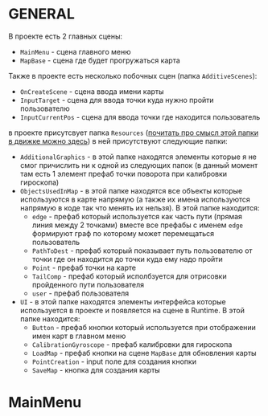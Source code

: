 # GENERAL

В проекте есть 2 главных сцены:
* `MainMenu` - сцена главного меню
* `MapBase` - сцена где будет прогружаться карта

Также в проекте есть несколько побочных сцен (папка `AdditiveScenes`):
* `OnCreateScene` - сцена ввода имени карты
* `InputTarget` - сцена для ввода точки куда нужно пройти пользователю
* `InputCurrentPos` - сцена для ввода точки где находится пользователь

в проекте присутсвует папка `Resources` ([почитать про смысл этой папки в движке можно здесь](https://docs.unity3d.com/ScriptReference/Resources.html))
в ней присутствуют следующие папки:
* `AdditionalGraphics` - в этой папке находятся элементы которые я не смог причислить ни к одной из следующих папок (в данный момент там есть 1 элемент
    префаб точки поворота при калибровки гироскопа)
* `ObjectsUsedInMap` - в этой папке находятся все объекты которые используются в карте напрямую (а также их имена используются напрямую в коде так что менять их         нельзя). В этой папке находится:
    * `edge` - префаб который используется как часть пути (прямая линия между 2 точками) вместе все префабы с именем `edge` формируют граф по которому может                перемещаться пользователь
    * `PathToDest` - префаб который показывает путь пользователю от точки где он находится до точки куда ему надо пройти
    * `Point` - префаб точки на карте
    * `TailComp` - префаб который исполбзуется для отрисовки пройденного пути пользователя
    * `user` - префаб пользователя
* `UI` - в этой папке находятся элементы интерфейса которые используется в проекте и появляется на сцене в Runtime. В этой папке находится:
    * `Button` - префаб кнопки который используется при отображении имен карт в главном меню
    * `CalibrationGyroscope` - префаб калибровки для гироскопа
    * `LoadMap` - префаб кнопки на сцене `MapBase` для обновления карты
    * `PointCreation` - input поле для создания кнопки
    * `SaveMap` - кнопка для создания карты


# MainMenu
